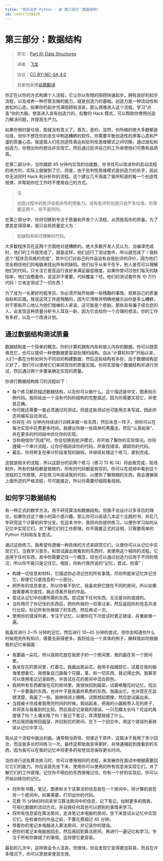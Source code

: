 ```yaml
---
title: "笨办法学 Python · 续 第三部分：数据结构"
id: csdn77326428
---
```


# 第三部分：数据结构

> 原文：[Part III: Data Structures](https://learncodethehardway.org/more-python-book/part2.html)
> 
> 译者：[飞龙](https://github.com/wizardforcel)
> 
> 协议：[CC BY-NC-SA 4.0](http://creativecommons.org/licenses/by-nc-sa/4.0/)
> 
> 自豪地采用[谷歌翻译](https://translate.google.cn/)

你正在以你的方式构建个人流程，它让你以有限的阻碍快速起步。拥有良好的起步流程，以及培养一种尽管去做的能力，就是创造力的基础。创造力是一种流动性和放松的心态。如果你的起步充满阻碍和沮丧，那么很难进入这个流程。学习“点击”你的大脑，使其进入具有创造力的、松散的 Hack 模式，可以帮助你使用创造力解决问题，并提高生产力。

如果你做的是垃圾，那就没有意义了。首先，是的，显然，你所做的绝大多数都是垃圾，但你不想在你的余生中制造糟糕的软件。你需要平衡创造性的黑客心态和严谨的质量心态。我提倡人们在创​​造性表达和批判性思维模式之间切换。通过放松和创造力，你想出你的想法并实现它，然后通过批评自己的工作来使他们可靠和品质高。

在第二部分中，当你跟踪 45 分钟内实现的功能数，并寻找可以改进你的启动流程的地方时，实际上就做到了它。但是，由于批判性思维模式是创造力的杀手，因此你无法同时 Hack 和分析你的流程。这个建议几乎涵盖了我所知道的每一个创造性规律，并帮助你在工作时不使用自己的方式。

> 注
> 
> 创造过程中的批评会扼杀你的想象力。没有批评的创造只会产生垃圾。你需要这两个，但不是同时。

在第三部分中，你将切换到专注于质量和开发个人流程，从而提高你的质量。为了使其变得简单，我只会将质量定义为：

> 低缺陷率和可理解的代码。

大多数程序员在这两个方面绝对是糟糕的。绝大多数开发人员认为，当编译完成时，他们的工作就完成了，就是这样。他们运行了测试套件，所以就完成了！我称这个“程序员风格的完成”，其中它们对自己的作品没有自我批评的评价，因为他们完全相信他们的电脑来找出所有的缺陷。他们似乎从来不在乎，别人是否可以理解他们的代码，只关注它是否运行良好来满足最低限度。如果你曾问过他们每天的缺陷率，他们会瞪着你，说这并不重要。代码覆盖？呸。他们的测试套件有 10 万行代码！它肯定测试了一切东西！

为了成为一名更好的程序员，你必须开始开始做一些残酷的事情，观察自己的质量指标和实践。我说这项工作是残酷的，因为它清晰并明确地展示出你是多么糟糕，对于那些开心地认为他们很棒的人来说，这可能是个悲剧。那些具有骗子综合症的人，会发现这种质量分析令人耳目一新，因为它会给你一个合理的想法，你的工作有多好，以及一个改进计划。

## 通过数据结构测试质量

数据结构是一个简单的概念。你的计算机拥有内存和放入内存的数据。你可以随意填充它，也可以提供一种使数据更容易处理的结构。自从“计算机科学”开始以来，人们一直在分析如何为不同目的构建数据，然后这些结构有多好。由于数据结构定义好了，我们可以使用它们来研究你的质量实践。你将实现每个数据结构并进行测试，然后通过两个步骤来确定实现的质量。

你进行数据结构练习的流程如下：

*   每个练习都将描述数据结构，以及你可以做什么。这个描述是中文，图表和示例代码。我将给出一个没有代码的结构的完整描述，因为你需要实现它，并使其正确。
*   你可能还需要一套必须通过的测试，但是这些测试也可能用文本写成，因此你还将编写自动测试。
*   你将在 45 分钟内持续进行训练来做一些东西，然后休息一阵子，但你可以在每次实现中花费更多时间。我建议你做一些简单的黑魔法，然后“认真起来”，并在更多的时间段中优化你的实现。
*   当你相信你“完成”时，你会切换到批评模式，并开始了解你的实际情况。你将遵循一个审计流程，让你仔细阅读你的代码，并查找错误，跟踪你的代码。
*   最后，你将修复在审计阶段发现的缺陷，并继续处理这个练习，直到完成。

这就是相关的流程，所以这部分的前两个练习（练习 13 和 14）将由我完成，现场制作，所有的缺陷都是我做的，所有的代码都是我写的。你可以在视频中看到这个流程的工作原理，并在练习中阅读我的代码，以便你了解预期的东西。我会遵循我上面所述的严格流程，尽可能接近，所以你需要仔细观看视频。

## 如何学习数据结构

有一种正式的数学方法，用于研究算法和数据结构，但我不会设计过多背后的理论。如果你对这个微小的简介感兴趣，那么你可以阅读几本这个主题的书，并花几年研究这个计算机科学分支。在这本书中，我将向你提供练习，以便你学习如何从记忆中实现它们，并了解它们的工作原理。你不需要正式的证明，只需要简单的 Python 代码和反复尝试。

通过这些练习，我希望你遵循一种具体的方式来研究它们，以便你可以从记忆中实现它们。当我学习音乐，和尝试画出我看到的东西时，我使用这个相同的流程。它适用于任何东西，其中你需要记住一个概念，但也可以通过创造力应用于不同的情况，所以你不能只是记住它。相反，你执行我所说的“记忆，尝试，检查”：

*   构建一切信息和材料，它描述你必须记住的所有事情。尽你所能来记忆并记住它，即使它只是信息的一小部分。
*   把所有的信息拿走，所以你看不到它。我喜欢把它放在不同的房间，所以如果我需要再次查找，我必须离开我的作品。
*   尝试从记忆中创建所需的东西。尝试放下任何东西，无论是对的或错的。
*   当你用尽了你记住的东西后，把你所做的一切拿过来，然后返回你的信息并进行比较。标记所有你做错了的东西，然后再试一次。
*   使用你的错误列表，专注于记忆，以便你在下次尝试时更正错误，并重新做一遍。

我喜欢进行 2~15 分钟的记忆，然后进行 10~45 分钟的尝试，但你会知道你什么时候用完所有知识，需要去获得更多。我将给出一个具体的例子，解释我如何根据我的记忆来画画：

*   我要画一朵花，所以我把花放在我房子的一个房间里，我的画在另一个房间里。
*   我坐在花的房间里，盯着花。我画出那朵花。我用手指跟踪它，试着在我的脑海里想象它。我想象自己画每个花瓣，茎，和一切东西。我记得比例。我甚至可以使用笔记记录颜色，并尝试在花的房间中混合颜色。
*   我把所有东西都放在花的房间里。我很快回到画室，试着唤醒花的记忆，找出下一步要画的东西。也许叶子是我最终熟悉的东西。我画出它。也许现在花盆很清楚，我画了一些。我继续闭上眼​​睛，试图想起图像，然后尝试画出来。
*   当我被卡住或者我用完时间的时候，我站起来，把我的小画板带入花的房子，并将其与我看到的比较。然后我会记录我的错误。一只花瓣太长吗？花盆的角度错了吗？土壤太暗了吗？我记下笔记，弄清楚我错了什么。
*   然后我把画带回画室，并回到花的房间，在下一个回合中，用这个错误列表继续从记忆中学习。

我从这个流程中画出的画，通常相当奇怪，但接近于原件，这取决于我用了多少回合，而且我多长时间练习一次。最终这帮助我变得更好，并快速捕捉到我看到的东西，因为我可以在我的记忆中将更多的视觉信息保存更长时间。

当你进行这些算法练习时，你可以使用相同的流程，来发展你在面试中根据需要回忆它们的能力。你应该首先坐下来，使用你可以使用的所有信息来实现它们，并了解它们的工作原理。记住你不明白的东西很难记住。你有一个好的实现后，你可以开始训练你的记忆。

*   将所有书籍，笔记，图表和关于该算法的信息放在一个房间中，将计算机放在另一个房间中。如果需要，打印出你的代码。
*   花费 15 分钟的时间来学习算法房间中的信息，记下笔记，绘制更多的图表，可视化数据的流动方式，并且做任何其他可以想到的事情来学习。
*   将所有信息留在算法房间，走进笔记本电脑的房间，坐下来尝试从记忆中实现它们。在检查你的作品之前，不要花费超过 45 分钟。
*   带着你的笔记本电脑进入算法房间，并记录你的错误。
*   把你的笔记本电脑放回去，然后再回到算法房间，再进行一遍记忆和学习。专注于所有你做错了的事情，这将使它更容易。

最初的几次中，这样做会令人沮丧，但很快，你会发现它变得更加容易，而且在许多情况下，你可以冥想来使其生效。